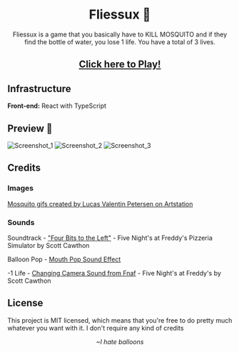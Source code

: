 <h1 align="center">Fliessux 🦟</h1>
<p align="center">Fliessux is a game that you basically have to KILL MOSQUITO and if they find the bottle of water, you lose 1 life. You have a total of 3 lives.</p>
<h2 align="center"><a href="https://rachzy.github.io/balloonsux/" target="_blank">Click here to Play!</a></h2>

## Infrastructure
<p><b>Front-end:</b> React with TypeScript</p>

## Preview 📸
![Screenshot_1](https://user-images.githubusercontent.com/59806140/196541879-8d006554-b412-4fe5-9c5d-18f7b3a4d1da.png)
![Screenshot_2](https://user-images.githubusercontent.com/59806140/196541892-81d7ac7e-01aa-45ce-9f0a-81b8cfe6c1a7.png)
![Screenshot_3](https://user-images.githubusercontent.com/59806140/196541901-3baff22f-21b6-493e-92ae-45028d12c46d.png)

## Credits
### Images
<a href="[https://valentin_studios.artstation.com/projects/20zVA]" title="mosquito gifs">Mosquito gifs created by Lucas Valentin Petersen on Artstation</a>

### Sounds
<p>Soundtrack - <a href="https://www.youtube.com/watch?v=NqCzFqKukPA">"Four Bits to the Left"</a> - Five Night's at Freddy's Pizzeria Simulator by Scott Cawthon</p>
<p>Balloon Pop - <a href="https://www.youtube.com/watch?v=V7smeTO9i2M">Mouth Pop Sound Effect</a></p>
<p>-1 Life - <a href="https://www.youtube.com/watch?v=pKTWFAtCoqY">Changing Camera Sound from Fnaf</a> - Five Night's at Freddy's by Scott Cawthon</p>

## License
This project is MIT licensed, which means that you're free to do pretty much whatever you want with it. I don't require any kind of credits

<p align="center"><i>~I hate balloons</i></p>

